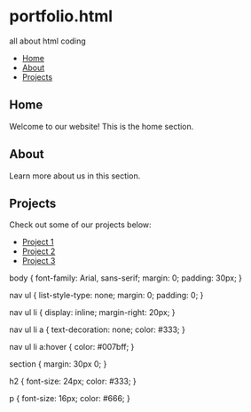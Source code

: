 # portfolio.html
all about html coding
<!DOCTYPE html>
<html lang="en">
<head>
  <meta charset="UTF-8">
  <meta name="viewport" content="width=device-width, initial-scale=1.0">
  <title>Navigation Menu</title>
  <link rel="stylesheet" href="styles.css">
</head>
<body>
  <nav>
    <ul>
      <li><a href="#home">Home</a></li>
      <li><a href="#about">About</a></li>
      <li><a href="#projects">Projects</a></li>
    </ul>
  </nav>

  <section id="home">
    <h2>Home</h2>
    <p>Welcome to our website! This is the home section.</p>
  </section>

  <section id="about">
    <h2>About</h2>
    <p>Learn more about us in this section.</p>
  </section>

  <section id="projects">
    <h2>Projects</h2>
    <p>Check out some of our projects below:</p>
    <ul>
      <li><a href="#">Project 1</a></li>
      <li><a href="#">Project 2</a></li>
      <li><a href="#">Project 3</a></li>
    </ul>
  </section>
</body>
</html>
body {
  font-family: Arial, sans-serif;
  margin: 0;
  padding: 30px;
}

nav ul {
  list-style-type: none;
  margin: 0;
  padding: 0;
}

nav ul li {
  display: inline;
  margin-right: 20px;
}

nav ul li a {
  text-decoration: none;
  color: #333;
}

nav ul li a:hover {
  color: #007bff;
}

section {
  margin: 30px 0;
}

h2 {
  font-size: 24px;
  color: #333;
}

p {
  font-size: 16px;
  color: #666;
}
